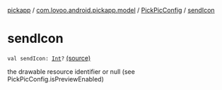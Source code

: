[pickapp](../../index.md) / [com.lovoo.android.pickapp.model](../index.md) / [PickPicConfig](index.md) / [sendIcon](./send-icon.md)

# sendIcon

`val sendIcon: `[`Int`](https://kotlinlang.org/api/latest/jvm/stdlib/kotlin/-int/index.html)`?` [(source)](https://github.com/lovoo/android-pickpic/blob/master/pickapp/pickapp/src/main/kotlin/com/lovoo/android/pickapp/model/PickPicConfig.kt#L44)

the drawable resource identifier or null (see PickPicConfig.isPreviewEnabled)


